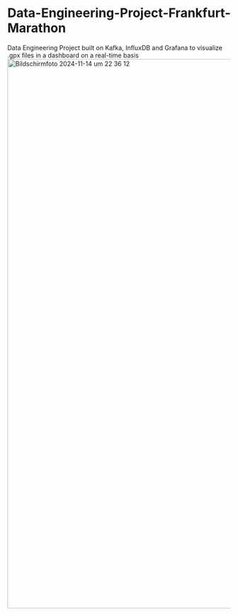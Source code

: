 # Data-Engineering-Project-Frankfurt-Marathon
Data Engineering Project built on Kafka, InfluxDB and Grafana to visualize .gpx files in a dashboard on a real-time basis
<img width="1240" alt="Bildschirmfoto 2024-11-14 um 22 36 12" src="https://github.com/user-attachments/assets/92365285-f9dc-4620-b340-c3a4727cac18">
